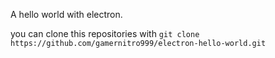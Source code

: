 A hello world with electron.

you can clone this repositories with ```git clone https://github.com/gamernitro999/electron-hello-world.git```
